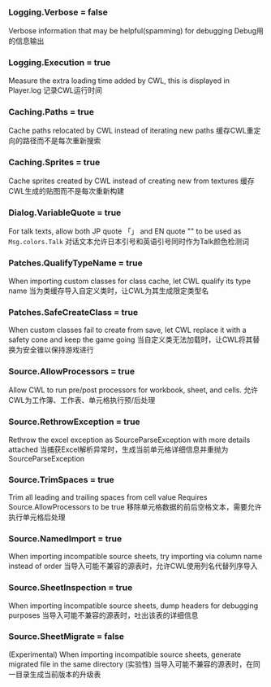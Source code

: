 ### Logging.Verbose = false
Verbose information that may be helpful(spamming) for debugging
Debug用的信息输出

### Logging.Execution = true
Measure the extra loading time added by CWL, this is displayed in Player.log
记录CWL运行时间

### Caching.Paths = true
Cache paths relocated by CWL instead of iterating new paths
缓存CWL重定向的路径而不是每次重新搜索

### Caching.Sprites = true
Cache sprites created by CWL instead of creating new from textures
缓存CWL生成的贴图而不是每次重新构建

### Dialog.VariableQuote = true
For talk texts, allow both JP quote 「」 and EN quote "" to be used as `Msg.colors.Talk`
对话文本允许日本引号和英语引号同时作为Talk颜色检测词

### Patches.QualifyTypeName = true
When importing custom classes for class cache, let CWL qualify its type name
当为类缓存导入自定义类时，让CWL为其生成限定类型名

### Patches.SafeCreateClass = true
When custom classes fail to create from save, let CWL replace it with a safety cone and keep the game going
当自定义类无法加载时，让CWL将其替换为安全锥以保持游戏进行

### Source.AllowProcessors = true
Allow CWL to run pre/post processors for workbook, sheet, and cells.
允许CWL为工作簿、工作表、单元格执行预/后处理

### Source.RethrowException = true
Rethrow the excel exception as SourceParseException with more details attached
当捕获Excel解析异常时，生成当前单元格详细信息并重抛为SourceParseException

### Source.TrimSpaces = true
Trim all leading and trailing spaces from cell value
Requires Source.AllowProcessors to be true
移除单元格数据的前后空格文本，需要允许执行单元格后处理

### Source.NamedImport = true
When importing incompatible source sheets, try importing via column name instead of order
当导入可能不兼容的源表时，允许CWL使用列名代替列序导入

### Source.SheetInspection = true
When importing incompatible source sheets, dump headers for debugging purposes
当导入可能不兼容的源表时，吐出该表的详细信息

### Source.SheetMigrate = false
(Experimental) When importing incompatible source sheets, generate migrated file in the same directory
(实验性) 当导入可能不兼容的源表时，在同一目录生成当前版本的升级表